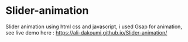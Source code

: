 # Slider-animation

Slider animation using html css and javascript, i used Gsap for animation, see live demo here : https://ali-dakoumi.github.io/Slider-animation/
